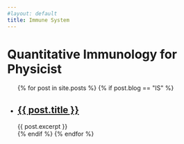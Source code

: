 ```yaml
---
#layout: default
title: Immune System
---
```

<h1>Quantitative Immunology for Physicist</h1>

<ul>
  {% for post in site.posts %}
  	{% if post.blog == "IS" %}
    <li>
      <h2><a href="{{ post.url }}">{{ post.title }}</a></h2>
      {{ post.excerpt }}
    </li>
    {% endif %}
  {% endfor %}
</ul>
